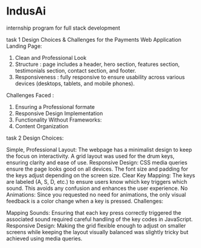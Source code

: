 # IndusAi
internship program for full stack development

task 1
Design Choices & Challenges for the Payments Web Application Landing Page:
1. Clean and Professional Look
2. Structure : page includes a header, hero section, features section, testimonials section, contact section, and footer.
3. Responsiveness :  fully responsive to ensure usability across various devices (desktops, tablets, and mobile phones).

Challenges Faced :

1. Ensuring a Professional formate
2. Responsive Design Implementation
3. Functionality Without Frameworks:
4. Content Organization


task 2
Design Choices:

Simple, Professional Layout: The webpage has a minimalist design to keep the focus on interactivity. A grid layout was used for the drum keys, ensuring clarity and ease of use.
Responsive Design: CSS media queries ensure the page looks good on all devices. The font size and padding for the keys adjust depending on the screen size.
Clear Key Mapping: The keys are labeled (A, S, D, etc.) to ensure users know which key triggers which sound. This avoids any confusion and enhances the user experience.
No Animations: Since you requested no need for animations, the only visual feedback is a color change when a key is pressed.
Challenges:

Mapping Sounds: Ensuring that each key press correctly triggered the associated sound required careful handling of the key codes in JavaScript.
Responsive Design: Making the grid flexible enough to adjust on smaller screens while keeping the layout visually balanced was slightly tricky but achieved using media queries.

